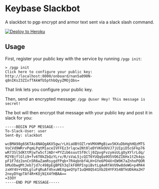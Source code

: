 # Keybase Slackbot

A slackbot to pgp encrypt and armor text sent via a slack slash command.

[![Deploy to Heroku](https://www.herokucdn.com/deploy/button.svg)](https://heroku.com/deploy)

## Usage


First, register your public key with the service by running `/pgp init`:

```
> /pgp init
Click here to configure your public key: http://localhost:8000/onboard/nan5a090N-q8nIKs23ZIxfTAkWfb5pthbQyyZMOjQbs=
```

That link lets you configure your public key.

Then, send an encrypted message: `/pgp @user Hey! This message is secret!`

The bot will then encrypt that message with your public key and post it in slack for you:

```
-----BEGIN PGP MESSAGE-----
To-Slack-User: user
Sent-By: slackbot

wcBMA98g6SKTAs8NAQgAKX5gw/rLHiaUBtOZlrmVMXHMgBiwv5KXuDbHghHQzMTS
VoCVd9WRrvPqmLPqtM1aceIVFFEz3rlqcw2Nt0leDYVKkOUVJ7jUIpiD5cGFkp76
wR73Sl5dKttMjwTw5cfJADr+PYZib6suut5f0clj0ZpvgFvzymsULgOyXYlrLdq/
M2YBjflGli9+fv6T0kZbQzYLrv/R/sVaL5jcQIT6YUQqQa9O5VO6ZI6Hx1tZk4qs
pF1F7dz2onCn5R6wZamRsygdfPqb+7R4qbnbf4LH+GYe6PO4X+EW9K7aZnhoPQOR
bMuObwgMtJeb7jd7c498pEgBPEh3qlkF8RPInpiBvtLgAeRfAVU9w8deWG+p4M44
zxHY4V+V4DLgluFqRuAf4hxuWEXgaeQYpT1uQH8QS41Xb2EHYFXS4BTkUDkHa2H7
2noyDYqpTAf4R+KOjN1X4fHBAA==
=33OY
-----END PGP MESSAGE-----
```
